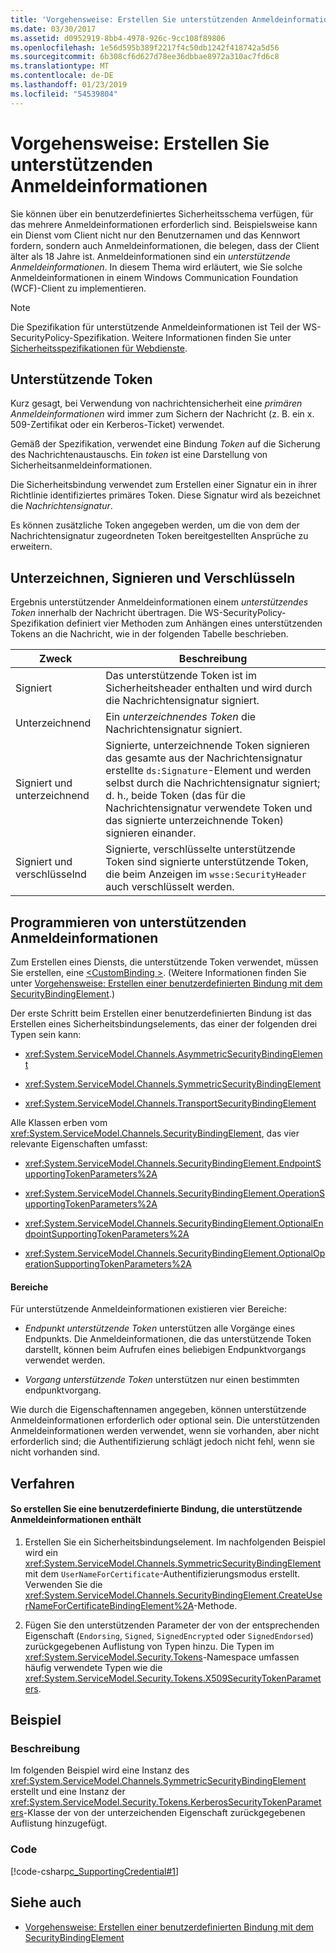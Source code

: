 ```yaml
---
title: 'Vorgehensweise: Erstellen Sie unterstützenden Anmeldeinformationen'
ms.date: 03/30/2017
ms.assetid: d0952919-8bb4-4978-926c-9cc108f89806
ms.openlocfilehash: 1e56d595b389f2217f4c50db1242f418742a5d56
ms.sourcegitcommit: 6b308cf6d627d78ee36dbbae8972a310ac7fd6c8
ms.translationtype: MT
ms.contentlocale: de-DE
ms.lasthandoff: 01/23/2019
ms.locfileid: "54539804"
---
```

# <a name="how-to-create-a-supporting-credential"></a>Vorgehensweise: Erstellen Sie unterstützenden Anmeldeinformationen
Sie können über ein benutzerdefiniertes Sicherheitsschema verfügen, für das mehrere Anmeldeinformationen erforderlich sind. Beispielsweise kann ein Dienst vom Client nicht nur den Benutzernamen und das Kennwort fordern, sondern auch Anmeldeinformationen, die belegen, dass der Client älter als 18 Jahre ist. Anmeldeinformationen sind ein *unterstützende Anmeldeinformationen*. In diesem Thema wird erläutert, wie Sie solche Anmeldeinformationen in einem Windows Communication Foundation (WCF)-Client zu implementieren.  
  
> [!NOTE]
>  Die Spezifikation für unterstützende Anmeldeinformationen ist Teil der WS-SecurityPolicy-Spezifikation. Weitere Informationen finden Sie unter [Sicherheitsspezifikationen für Webdienste](https://go.microsoft.com/fwlink/?LinkId=88537).  
  
## <a name="supporting-tokens"></a>Unterstützende Token  
 Kurz gesagt, bei Verwendung von nachrichtensicherheit eine *primären Anmeldeinformationen* wird immer zum Sichern der Nachricht (z. B. ein x. 509-Zertifikat oder ein Kerberos-Ticket) verwendet.  
  
 Gemäß der Spezifikation, verwendet eine Bindung *Token* auf die Sicherung des Nachrichtenaustauschs. Ein *token* ist eine Darstellung von Sicherheitsanmeldeinformationen.  
  
 Die Sicherheitsbindung verwendet zum Erstellen einer Signatur ein in ihrer Richtlinie identifiziertes primäres Token. Diese Signatur wird als bezeichnet die *Nachrichtensignatur*.  
  
 Es können zusätzliche Token angegeben werden, um die von dem der Nachrichtensignatur zugeordneten Token bereitgestellten Ansprüche zu erweitern.  
  
## <a name="endorsing-signing-and-encrypting"></a>Unterzeichnen, Signieren und Verschlüsseln  
 Ergebnis unterstützender Anmeldeinformationen einem *unterstützendes Token* innerhalb der Nachricht übertragen. Die WS-SecurityPolicy-Spezifikation definiert vier Methoden zum Anhängen eines unterstützenden Tokens an die Nachricht, wie in der folgenden Tabelle beschrieben.  
  
|Zweck|Beschreibung|  
|-------------|-----------------|  
|Signiert|Das unterstützende Token ist im Sicherheitsheader enthalten und wird durch die Nachrichtensignatur signiert.|  
|Unterzeichnend|Ein *unterzeichnendes Token* die Nachrichtensignatur signiert.|  
|Signiert und unterzeichnend|Signierte, unterzeichnende Token signieren das gesamte aus der Nachrichtensignatur erstellte `ds:Signature`-Element und werden selbst durch die Nachrichtensignatur signiert; d. h., beide Token (das für die Nachrichtensignatur verwendete Token und das signierte unterzeichnende Token) signieren einander.|  
|Signiert und verschlüsselnd|Signierte, verschlüsselte unterstützende Token sind signierte unterstützende Token, die beim Anzeigen im `wsse:SecurityHeader` auch verschlüsselt werden.|  
  
## <a name="programming-supporting-credentials"></a>Programmieren von unterstützenden Anmeldeinformationen  
 Zum Erstellen eines Diensts, die unterstützende Token verwendet, müssen Sie erstellen, eine [ \<CustomBinding >](../../../../docs/framework/configure-apps/file-schema/wcf/custombinding.md). (Weitere Informationen finden Sie unter [Vorgehensweise: Erstellen einer benutzerdefinierten Bindung mit dem SecurityBindingElement](../../../../docs/framework/wcf/feature-details/how-to-create-a-custom-binding-using-the-securitybindingelement.md).)  
  
 Der erste Schritt beim Erstellen einer benutzerdefinierten Bindung ist das Erstellen eines Sicherheitsbindungselements, das einer der folgenden drei Typen sein kann:  
  
-   <xref:System.ServiceModel.Channels.AsymmetricSecurityBindingElement>  
  
-   <xref:System.ServiceModel.Channels.SymmetricSecurityBindingElement>  
  
-   <xref:System.ServiceModel.Channels.TransportSecurityBindingElement>  
  
 Alle Klassen erben vom <xref:System.ServiceModel.Channels.SecurityBindingElement>, das vier relevante Eigenschaften umfasst:  
  
-   <xref:System.ServiceModel.Channels.SecurityBindingElement.EndpointSupportingTokenParameters%2A>  
  
-   <xref:System.ServiceModel.Channels.SecurityBindingElement.OperationSupportingTokenParameters%2A>  
  
-   <xref:System.ServiceModel.Channels.SecurityBindingElement.OptionalEndpointSupportingTokenParameters%2A>  
  
-   <xref:System.ServiceModel.Channels.SecurityBindingElement.OptionalOperationSupportingTokenParameters%2A>  
  
#### <a name="scopes"></a>Bereiche  
 Für unterstützende Anmeldeinformationen existieren vier Bereiche:  
  
-   *Endpunkt unterstützende Token* unterstützen alle Vorgänge eines Endpunkts. Die Anmeldeinformationen, die das unterstützende Token darstellt, können beim Aufrufen eines beliebigen Endpunktvorgangs verwendet werden.  
  
-   *Vorgang unterstützende Token* unterstützen nur einen bestimmten endpunktvorgang.  
  
 Wie durch die Eigenschaftennamen angegeben, können unterstützende Anmeldeinformationen erforderlich oder optional sein. Die unterstützenden Anmeldeinformationen werden verwendet, wenn sie vorhanden, aber nicht erforderlich sind; die Authentifizierung schlägt jedoch nicht fehl, wenn sie nicht vorhanden sind.  
  
## <a name="procedures"></a>Verfahren  
  
#### <a name="to-create-a-custom-binding-that-includes-supporting-credentials"></a>So erstellen Sie eine benutzerdefinierte Bindung, die unterstützende Anmeldeinformationen enthält  
  
1.  Erstellen Sie ein Sicherheitsbindungselement. Im nachfolgenden Beispiel wird ein <xref:System.ServiceModel.Channels.SymmetricSecurityBindingElement> mit dem `UserNameForCertificate`-Authentifizierungsmodus erstellt. Verwenden Sie die <xref:System.ServiceModel.Channels.SecurityBindingElement.CreateUserNameForCertificateBindingElement%2A>-Methode.  
  
2.  Fügen Sie den unterstützenden Parameter der von der entsprechenden Eigenschaft (`Endorsing`, `Signed`, `SignedEncrypted` oder `SignedEndorsed`) zurückgegebenen Auflistung von Typen hinzu. Die Typen im <xref:System.ServiceModel.Security.Tokens>-Namespace umfassen häufig verwendete Typen wie die <xref:System.ServiceModel.Security.Tokens.X509SecurityTokenParameters>.  
  
## <a name="example"></a>Beispiel  
  
### <a name="description"></a>Beschreibung  
 Im folgenden Beispiel wird eine Instanz des <xref:System.ServiceModel.Channels.SymmetricSecurityBindingElement> erstellt und eine Instanz der <xref:System.ServiceModel.Security.Tokens.KerberosSecurityTokenParameters>-Klasse der von der unterzeichenden Eigenschaft zurückgegebenen Auflistung hinzugefügt.  
  
### <a name="code"></a>Code  
 [!code-csharp[c_SupportingCredential#1](../../../../samples/snippets/csharp/VS_Snippets_CFX/c_supportingcredential/cs/source.cs#1)]  
  
## <a name="see-also"></a>Siehe auch
- [Vorgehensweise: Erstellen einer benutzerdefinierten Bindung mit dem SecurityBindingElement](../../../../docs/framework/wcf/feature-details/how-to-create-a-custom-binding-using-the-securitybindingelement.md)
